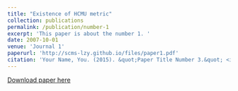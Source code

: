 ```yaml
---
title: "Existence of HCMU metric"
collection: publications
permalink: /publication/number-1
excerpt: 'This paper is about the number 1. '
date: 2007-10-01
venue: 'Journal 1'
paperurl: 'http://scms-lzy.github.io/files/paper1.pdf'
citation: 'Your Name, You. (2015). &quot;Paper Title Number 3.&quot; <i>Journal 1</i>. 1(3).'
---
```



[Download paper here](http://academicpages.github.io/files/paper3.pdf)

